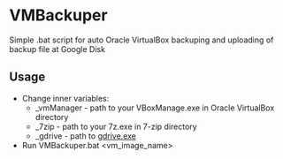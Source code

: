 # VMBackuper
Simple .bat script for auto Oracle VirtualBox backuping and uploading of backup file at Google Disk
## Usage
* Change inner variables:
  * _vmManager - path to your VBoxManage.exe in Oracle VirtualBox directory  
  * _7zip - path to your 7z.exe in 7-zip directory
  * _gdrive - path to [gdrive.exe](https://github.com/prasmussen/gdrive#installation)
* Run VMBackuper.bat <vm_image_name>